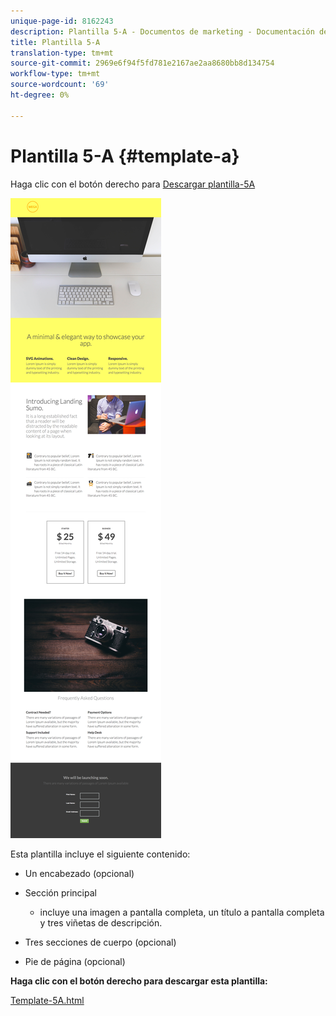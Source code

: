 ```yaml
---
unique-page-id: 8162243
description: Plantilla 5-A - Documentos de marketing - Documentación del producto
title: Plantilla 5-A
translation-type: tm+mt
source-git-commit: 2969e6f94f5fd781e2167ae2aa8680bb8d134754
workflow-type: tm+mt
source-wordcount: '69'
ht-degree: 0%

---
```



# Plantilla 5-A {#template-a}

Haga clic con el botón derecho para [Descargar plantilla-5A](http://docs.marketo.com/download/attachments/8162243/template-5a.html?version=1&amp;modificationdate=1437692717000&amp;api=v2)

![](assets/image2015-6-29-16-3a9-3a32.png)

Esta plantilla incluye el siguiente contenido:

* Un encabezado (opcional)
* Sección principal

   * incluye una imagen a pantalla completa, un título a pantalla completa y tres viñetas de descripción.

* Tres secciones de cuerpo (opcional)
* Pie de página (opcional)

**Haga clic con el botón derecho para descargar esta plantilla:**

[Template-5A.html](http://docs.marketo.com/download/attachments/8162243/template-5a.html?version=1&amp;modificationdate=1437692717000&amp;api=v2)
